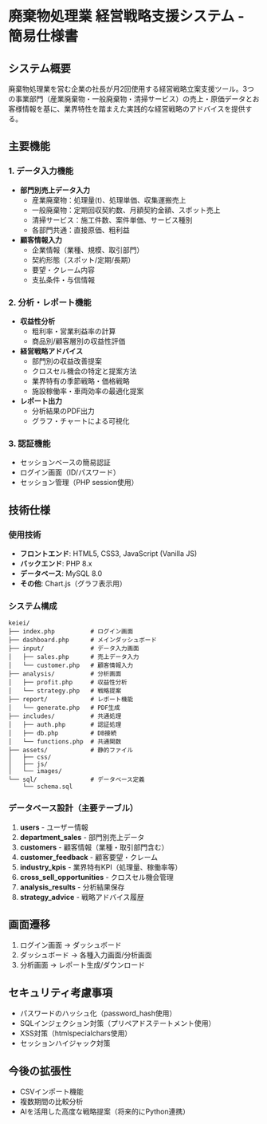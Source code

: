 # 廃棄物処理業 経営戦略支援システム - 簡易仕様書

## システム概要
廃棄物処理業を営む企業の社長が月2回使用する経営戦略立案支援ツール。3つの事業部門（産業廃棄物・一般廃棄物・清掃サービス）の売上・原価データとお客様情報を基に、業界特性を踏まえた実践的な経営戦略のアドバイスを提供する。

## 主要機能

### 1. データ入力機能
- **部門別売上データ入力**
  - 産業廃棄物：処理量(t)、処理単価、収集運搬売上
  - 一般廃棄物：定期回収契約数、月額契約金額、スポット売上
  - 清掃サービス：施工件数、案件単価、サービス種別
  - 各部門共通：直接原価、粗利益
- **顧客情報入力**
  - 企業情報（業種、規模、取引部門）
  - 契約形態（スポット/定期/長期）
  - 要望・クレーム内容
  - 支払条件・与信情報

### 2. 分析・レポート機能
- **収益性分析**
  - 粗利率・営業利益率の計算
  - 商品別/顧客層別の収益性評価
- **経営戦略アドバイス**
  - 部門別の収益改善提案
  - クロスセル機会の特定と提案方法
  - 業界特有の季節戦略・価格戦略
  - 施設稼働率・車両効率の最適化提案
- **レポート出力**
  - 分析結果のPDF出力
  - グラフ・チャートによる可視化

### 3. 認証機能
- セッションベースの簡易認証
- ログイン画面（ID/パスワード）
- セッション管理（PHP session使用）

## 技術仕様

### 使用技術
- **フロントエンド**: HTML5, CSS3, JavaScript (Vanilla JS)
- **バックエンド**: PHP 8.x
- **データベース**: MySQL 8.0
- **その他**: Chart.js（グラフ表示用）

### システム構成
```
keiei/
├── index.php          # ログイン画面
├── dashboard.php      # メインダッシュボード
├── input/             # データ入力画面
│   ├── sales.php      # 売上データ入力
│   └── customer.php   # 顧客情報入力
├── analysis/          # 分析画面
│   ├── profit.php     # 収益性分析
│   └── strategy.php   # 戦略提案
├── report/            # レポート機能
│   └── generate.php   # PDF生成
├── includes/          # 共通処理
│   ├── auth.php       # 認証処理
│   ├── db.php         # DB接続
│   └── functions.php  # 共通関数
├── assets/            # 静的ファイル
│   ├── css/
│   ├── js/
│   └── images/
└── sql/               # データベース定義
    └── schema.sql
```

### データベース設計（主要テーブル）
1. **users** - ユーザー情報
2. **department_sales** - 部門別売上データ
3. **customers** - 顧客情報（業種・取引部門含む）
4. **customer_feedback** - 顧客要望・クレーム
5. **industry_kpis** - 業界特有KPI（処理量、稼働率等）
6. **cross_sell_opportunities** - クロスセル機会管理
7. **analysis_results** - 分析結果保存
8. **strategy_advice** - 戦略アドバイス履歴

## 画面遷移
1. ログイン画面 → ダッシュボード
2. ダッシュボード → 各種入力画面/分析画面
3. 分析画面 → レポート生成/ダウンロード

## セキュリティ考慮事項
- パスワードのハッシュ化（password_hash使用）
- SQLインジェクション対策（プリペアドステートメント使用）
- XSS対策（htmlspecialchars使用）
- セッションハイジャック対策

## 今後の拡張性
- CSVインポート機能
- 複数期間の比較分析
- AIを活用した高度な戦略提案（将来的にPython連携）